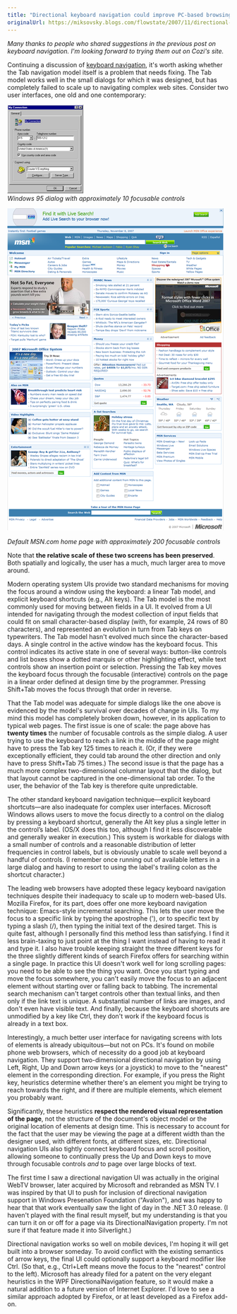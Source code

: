 ```yaml
---
title: "Directional keyboard navigation could improve PC-based browsing too"
originalUrl: https://miksovsky.blogs.com/flowstate/2007/11/directional-key.html
---
```


<p>
  <em
    >Many thanks to people who shared suggestions in the previous post on
    keyboard navigation. I'm looking forward to trying them out on Cozi's
    site.</em
  >
</p>
<p>
  Continuing a discussion of
  <a
    href="/posts/2007/10-10-show-mercy-to-keyboard-users-yourself-included-by-setting-the-default-keyboard-focus.html"
    >keyboard navigation</a
  >, it's worth asking whether the Tab navigation model itself is a problem that
  needs fixing. The Tab model works well in the small dialogs for which it was
  designed, but has completely failed to scale up to navigating complex web
  sites. Consider two user interfaces, one old and one contemporary:
</p>
<p>
  <img src="/images/flowstate/windows_95_dialup_networking.png" /><br /><em
    >Windows 95 dialog with approximately 10 focusable controls</em
  >&nbsp;
</p>
<p>
  <img src="/images/flowstate/msn_home_page.png" />
</p>
<p>
  <em>Default MSN.com home page with approximately 200 focusable controls</em>
</p>
<p>
  Note that
  <strong>the relative scale of these two screens has been preserved</strong>.
  Both spatially and logically, the user has a much, much larger area to move
  around.
</p>
<p>
  Modern operating system UIs provide two standard mechanisms for moving the
  focus around a window using the keyboard: a linear Tab model, and explicit
  keyboard shortcuts (e.g., Alt keys). The Tab model is the most commonly used
  for moving between fields in a UI. It evolved from a UI intended for
  navigating through the modest collection of input fields that could fit on
  small character-based display (with, for example, 24 rows of 80 characters),
  and represented an evolution in turn from Tab keys on typewriters. The Tab
  model hasn't evolved much since the character-based days. A single control in
  the active window has the keyboard focus. This control indicates its active
  state in one of several ways: button-like controls and list boxes show a
  dotted marquis or other highlighting effect, while text controls show an
  insertion point or selection. Pressing the Tab key moves the keyboard focus
  through the focusable (interactive) controls on the page in a linear order
  defined at design time by the programmer. Pressing Shift+Tab moves the focus
  through that order in reverse.
</p>
<p>
  That the Tab model was adequate for simple dialogs like the one above is
  evidenced by the model's survival over decades of change in UIs. To my mind
  this model has completely broken down, however, in its application to typical
  web pages. The first issue is one of scale: the page above has
  <strong>twenty times</strong> the number of focusable controls as the simple
  dialog. A user trying to use the keyboard to reach a link in the middle of the
  page might have to press the Tab key 125 times to reach it. (Or, if they were
  exceptionally efficient, they could tab around the other direction and only
  have to press Shift+Tab 75 times.) The second issue is that the page has a
  much more complex two-dimensional columnar layout that the dialog, but that
  layout cannot be captured in the one-dimensional tab order. To the user, the
  behavior of the Tab key is therefore quite unpredictable.
</p>
<p>
  The other standard keyboard navigation technique—explicit keyboard
  shortcuts—are also inadequate for complex user interfaces. Microsoft Windows
  allows users to move the focus directly to a control on the dialog by pressing
  a keyboard shortcut, generally the Alt key plus a single letter in the
  control’s label. (OS/X does this too, although I find it less discoverable and
  generally weaker in execution.) This system is workable for dialogs with a
  small number of controls and a reasonable distribution of letter frequencies
  in control labels, but is obviously unable to scale well beyond a handful of
  controls. (I remember once running out of available letters in a large dialog
  and having to resort to using the label's trailing colon as the shortcut
  character.)<br />
</p>
<p>
  The leading web browsers have adopted these legacy keyboard navigation
  techniques despite their inadequacy to scale up to modern web-based UIs.
  Mozilla Firefox, for its part, does offer one more keyboard navigation
  technique: Emacs-style incremental searching. This lets the user move the
  focus to a specific link by typing the apostrophe ('), or to specific text by
  typing a slash (/), then typing the initial text of the desired target. This
  is quite fast, although I personally find this method less than satisfying. I
  find it less brain-taxing to just point at the thing I want instead of having
  to read it and type it. I also have trouble keeping straight the three
  different keys for the three slightly different kinds of search Firefox offers
  for searching within a single page. In practice this UI doesn't work well for
  long scrolling pages: you need to be able to see the thing you want. Once you
  start typing and move the focus somewhere, you can't easily move the focus to
  an adjacent element without starting over or falling back to tabbing. The
  incremental search mechanism can't target controls other than textual links,
  and then only if the link text is unique. A substantial number of links are
  images, and don't even have visible text. And finally, because the keyboard
  shortcuts are unmodified by a key like Ctrl, they don't work if the keyboard
  focus is already in a text box.
</p>
<p>
  Interestingly, a much better user interface for navigating screens with lots
  of elements is already ubiquitous—but not on PCs. It's found on mobile phone
  web browsers, which of necessity do a good job at keyboard navigation. They
  support two-dimensional directional navigation by using Left, Right, Up and
  Down arrow keys (or a joystick) to move to the &quot;nearest&quot; element in
  the corresponding direction. For example, if you press the Right key,
  heuristics determine whether there's an element you might be trying to reach
  towards the right, and if there are multiple elements, which element you
  probably want.
</p>
<p>
  Significantly, these heuristics
  <strong>respect the rendered visual representation of the page</strong>, not
  the structure of the document's object model or the original location of
  elements at design time. This is necessary to account for the fact that the
  user may be viewing the page at a different width than the designer used, with
  different fonts, at different sizes, etc. Directional navigation UIs also
  tightly connect keyboard focus and scroll position, allowing someone to
  continually press the Up and Down keys to move through focusable controls
  <em>and</em> to page over large blocks of text.
</p>
<p>
  The first time I saw a directional navigation UI was actually in the original
  WebTV browser, later acquired by Microsoft and rebranded as MSN TV. I was
  inspired by that UI to push for inclusion of directional navigation support in
  Windows Presenation Foundation (&quot;Avalon&quot;), and was happy to hear
  that that work eventually saw the light of day in the .NET 3.0 release. (I
  haven't played with the final result myself, but my understanding is that you
  can turn it on or off for a page via its DirectionalNavigation property. I'm
  not sure if that feature made it into Silverlight.)
</p>
<p>
  Directional navigation works so well on mobile devices, I'm hoping it will get
  built into a browser someday. To avoid conflict with the existing semantics of
  arrow keys, the final UI could optionally support a keyboard modifier like
  Ctrl. (So that, e.g., Ctrl+Left means move the focus to the
  &quot;nearest&quot; control to the left). Microsoft has already filed for a
  patent on the very elegant heuristics in the WPF DirectionalNavigation
  feature, so it would make a natural addition to a future version of Internet
  Explorer. I'd love to see a similar approach adopted by Firefox, or at least
  developed as a Firefox add-on.
</p>

